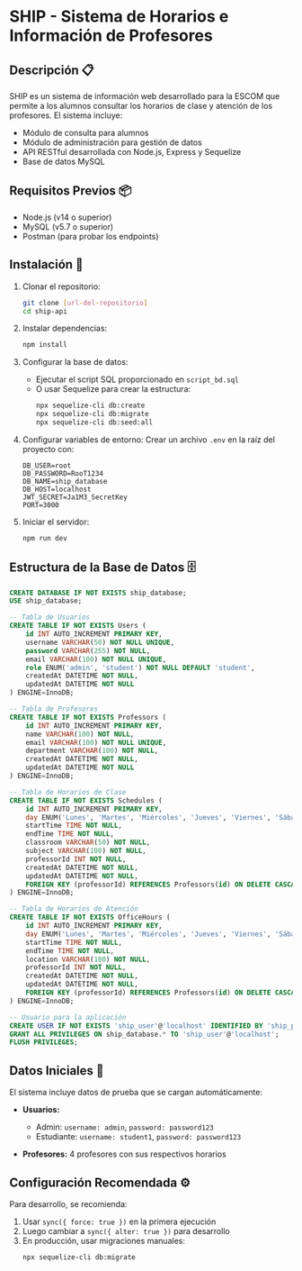 # SHIP - Sistema de Horarios e Información de Profesores

## Descripción 📋

SHIP es un sistema de información web desarrollado para la ESCOM que permite a los alumnos consultar los horarios de clase y atención de los profesores. El sistema incluye:

- Módulo de consulta para alumnos
- Módulo de administración para gestión de datos
- API RESTful desarrollada con Node.js, Express y Sequelize
- Base de datos MySQL

## Requisitos Previos 📦

- Node.js (v14 o superior)
- MySQL (v5.7 o superior)
- Postman (para probar los endpoints)

## Instalación 🚀

1. Clonar el repositorio:
   ```bash
   git clone [url-del-repositorio]
   cd ship-api
   ```

2. Instalar dependencias:
   ```bash
   npm install
   ```

3. Configurar la base de datos:
   - Ejecutar el script SQL proporcionado en `script_bd.sql`
   - O usar Sequelize para crear la estructura:
     ```bash
     npx sequelize-cli db:create
     npx sequelize-cli db:migrate
     npx sequelize-cli db:seed:all
     ```

4. Configurar variables de entorno:
   Crear un archivo `.env` en la raíz del proyecto con:
   ```
   DB_USER=root
   DB_PASSWORD=RooT1234
   DB_NAME=ship_database
   DB_HOST=localhost
   JWT_SECRET=Ja1M3_SecretKey
   PORT=3000
   ```

5. Iniciar el servidor:
   ```bash
   npm run dev
   ```

## Estructura de la Base de Datos 🗄️

```sql
CREATE DATABASE IF NOT EXISTS ship_database;
USE ship_database;

-- Tabla de Usuarios
CREATE TABLE IF NOT EXISTS Users (
    id INT AUTO_INCREMENT PRIMARY KEY,
    username VARCHAR(50) NOT NULL UNIQUE,
    password VARCHAR(255) NOT NULL,
    email VARCHAR(100) NOT NULL UNIQUE,
    role ENUM('admin', 'student') NOT NULL DEFAULT 'student',
    createdAt DATETIME NOT NULL,
    updatedAt DATETIME NOT NULL
) ENGINE=InnoDB;

-- Tabla de Profesores
CREATE TABLE IF NOT EXISTS Professors (
    id INT AUTO_INCREMENT PRIMARY KEY,
    name VARCHAR(100) NOT NULL,
    email VARCHAR(100) NOT NULL UNIQUE,
    department VARCHAR(100) NOT NULL,
    createdAt DATETIME NOT NULL,
    updatedAt DATETIME NOT NULL
) ENGINE=InnoDB;

-- Tabla de Horarios de Clase
CREATE TABLE IF NOT EXISTS Schedules (
    id INT AUTO_INCREMENT PRIMARY KEY,
    day ENUM('Lunes', 'Martes', 'Miércoles', 'Jueves', 'Viernes', 'Sábado') NOT NULL,
    startTime TIME NOT NULL,
    endTime TIME NOT NULL,
    classroom VARCHAR(50) NOT NULL,
    subject VARCHAR(100) NOT NULL,
    professorId INT NOT NULL,
    createdAt DATETIME NOT NULL,
    updatedAt DATETIME NOT NULL,
    FOREIGN KEY (professorId) REFERENCES Professors(id) ON DELETE CASCADE
) ENGINE=InnoDB;

-- Tabla de Horarios de Atención
CREATE TABLE IF NOT EXISTS OfficeHours (
    id INT AUTO_INCREMENT PRIMARY KEY,
    day ENUM('Lunes', 'Martes', 'Miércoles', 'Jueves', 'Viernes', 'Sábado') NOT NULL,
    startTime TIME NOT NULL,
    endTime TIME NOT NULL,
    location VARCHAR(100) NOT NULL,
    professorId INT NOT NULL,
    createdAt DATETIME NOT NULL,
    updatedAt DATETIME NOT NULL,
    FOREIGN KEY (professorId) REFERENCES Professors(id) ON DELETE CASCADE
) ENGINE=InnoDB;

-- Usuario para la aplicación
CREATE USER IF NOT EXISTS 'ship_user'@'localhost' IDENTIFIED BY 'ship_password';
GRANT ALL PRIVILEGES ON ship_database.* TO 'ship_user'@'localhost';
FLUSH PRIVILEGES;
```

## Datos Iniciales 🌱

El sistema incluye datos de prueba que se cargan automáticamente:

- **Usuarios:**
  - Admin: `username: admin`, `password: password123`
  - Estudiante: `username: student1`, `password: password123`

- **Profesores:** 4 profesores con sus respectivos horarios

## Configuración Recomendada ⚙️

Para desarrollo, se recomienda:

1. Usar `sync({ force: true })` en la primera ejecución
2. Luego cambiar a `sync({ alter: true })` para desarrollo
3. En producción, usar migraciones manuales:
   ```bash
   npx sequelize-cli db:migrate
   ```
